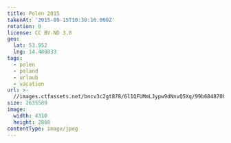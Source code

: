 ```yaml
---
title: Polen 2015
takenAt: '2015-09-15T10:30:16.000Z'
rotation: 0
license: CC BY-ND 3.0
geo:
  lat: 53.952
  lng: 14.480833
tags:
  - polen
  - poland
  - urlaub
  - vacation
url: >-
  //images.ctfassets.net/bncv3c2gt878/6l1QFUMmLJypw9dNnvQ5Xq/99b684870be9612ce515476b309e22a0/polen-2015_25328994973_o
size: 2635589
image:
  width: 4310
  height: 2868
contentType: image/jpeg
---
```


